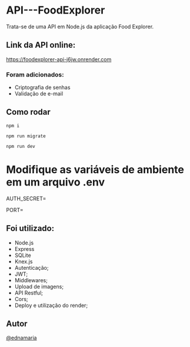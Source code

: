 # API---FoodExplorer

Trata-se de uma API em Node.js da aplicação Food Explorer.

## Link da API online:

https://foodexplorer-api-j6jw.onrender.com

### Foram adicionados:

- Criptografia de senhas
- Validação de e-mail

## Como rodar

```
npm i
```

```
npm run migrate
```

```
npm run dev
```

# Modifique as variáveis de ambiente em um arquivo .env

AUTH_SECRET=

PORT=

## Foi utilizado:

- Node.js
- Express
- SQLite
- Knex.js
- Autenticação;
- JWT;
- Middlewares;
- Upload de imagens;
- API Restful;
- Cors;
- Deploy e utilização do render;

## Autor

[@ednamaria](https://www.linkedin.com/in/edna-maria-farias-moreira-51b35176/)
